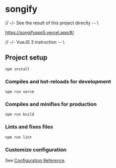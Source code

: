 # songify

// -/- See the result of this project directly -\- \\

https://songifyapp5.vercel.app/#/

// -/- VueJS 3 instruction -\- \\

## Project setup
```
npm install
```

### Compiles and hot-reloads for development
```
npm run serve
```

### Compiles and minifies for production
```
npm run build
```

### Lints and fixes files
```
npm run lint
```

### Customize configuration
See [Configuration Reference](https://cli.vuejs.org/config/).
